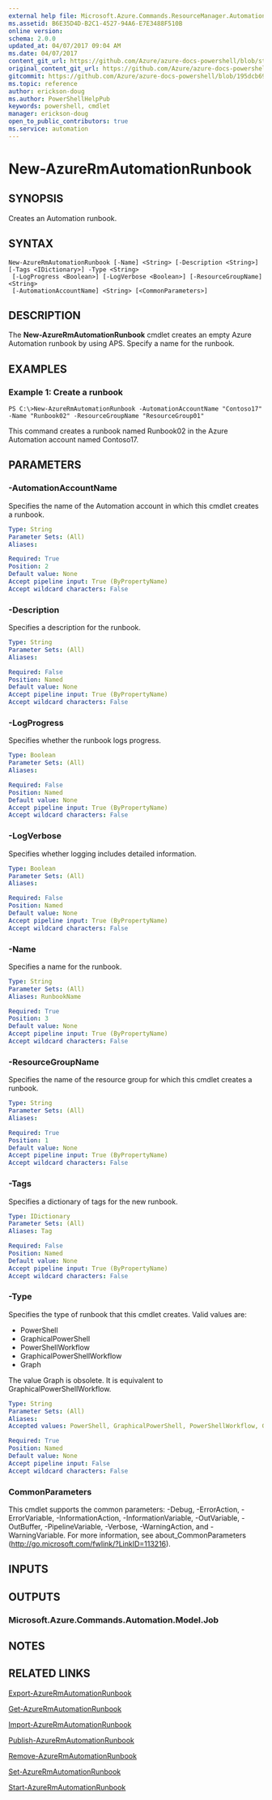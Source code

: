 ```yaml
---
external help file: Microsoft.Azure.Commands.ResourceManager.Automation.dll-Help.xml
ms.assetid: B6E35D4D-B2C1-4527-94A6-E7E3488F510B
online version:
schema: 2.0.0
updated_at: 04/07/2017 09:04 AM
ms.date: 04/07/2017
content_git_url: https://github.com/Azure/azure-docs-powershell/blob/staging/azureps-cmdlets-docs/ResourceManager/AzureRM.Automation/v2.8.0/New-AzureRMAutomationRunbook.md
original_content_git_url: https://github.com/Azure/azure-docs-powershell/blob/staging/azureps-cmdlets-docs/ResourceManager/AzureRM.Automation/v2.8.0/New-AzureRMAutomationRunbook.md
gitcommit: https://github.com/Azure/azure-docs-powershell/blob/195dcb690a30a5f2c0ecd5606483862547ef544a
ms.topic: reference
author: erickson-doug
ms.author: PowerShellHelpPub
keywords: powershell, cmdlet
manager: erickson-doug
open_to_public_contributors: true
ms.service: automation
---
```


# New-AzureRmAutomationRunbook

## SYNOPSIS
Creates an Automation runbook.

## SYNTAX

```
New-AzureRmAutomationRunbook [-Name] <String> [-Description <String>] [-Tags <IDictionary>] -Type <String>
 [-LogProgress <Boolean>] [-LogVerbose <Boolean>] [-ResourceGroupName] <String>
 [-AutomationAccountName] <String> [<CommonParameters>]
```

## DESCRIPTION
The **New-AzureRmAutomationRunbook** cmdlet creates an empty Azure Automation runbook by using APS.
Specify a name for the runbook.

## EXAMPLES

### Example 1: Create a runbook
```
PS C:\>New-AzureRmAutomationRunbook -AutomationAccountName "Contoso17" -Name "Runbook02" -ResourceGroupName "ResourceGroup01"
```

This command creates a runbook named Runbook02 in the Azure Automation account named Contoso17.

## PARAMETERS

### -AutomationAccountName
Specifies the name of the Automation account in which this cmdlet creates a runbook.

```yaml
Type: String
Parameter Sets: (All)
Aliases: 

Required: True
Position: 2
Default value: None
Accept pipeline input: True (ByPropertyName)
Accept wildcard characters: False
```

### -Description
Specifies a description for the runbook.

```yaml
Type: String
Parameter Sets: (All)
Aliases: 

Required: False
Position: Named
Default value: None
Accept pipeline input: True (ByPropertyName)
Accept wildcard characters: False
```

### -LogProgress
Specifies whether the runbook logs progress.

```yaml
Type: Boolean
Parameter Sets: (All)
Aliases: 

Required: False
Position: Named
Default value: None
Accept pipeline input: True (ByPropertyName)
Accept wildcard characters: False
```

### -LogVerbose
Specifies whether logging includes detailed information.

```yaml
Type: Boolean
Parameter Sets: (All)
Aliases: 

Required: False
Position: Named
Default value: None
Accept pipeline input: True (ByPropertyName)
Accept wildcard characters: False
```

### -Name
Specifies a name for the runbook.

```yaml
Type: String
Parameter Sets: (All)
Aliases: RunbookName

Required: True
Position: 3
Default value: None
Accept pipeline input: True (ByPropertyName)
Accept wildcard characters: False
```

### -ResourceGroupName
Specifies the name of the resource group for which this cmdlet creates a runbook.

```yaml
Type: String
Parameter Sets: (All)
Aliases: 

Required: True
Position: 1
Default value: None
Accept pipeline input: True (ByPropertyName)
Accept wildcard characters: False
```

### -Tags
Specifies a dictionary of tags for the new runbook.

```yaml
Type: IDictionary
Parameter Sets: (All)
Aliases: Tag

Required: False
Position: Named
Default value: None
Accept pipeline input: True (ByPropertyName)
Accept wildcard characters: False
```

### -Type
Specifies the type of runbook that this cmdlet creates.
Valid values are: 

- PowerShell
- GraphicalPowerShell
- PowerShellWorkflow
- GraphicalPowerShellWorkflow
- Graph 

The value Graph is obsolete.
It is equivalent to GraphicalPowerShellWorkflow.

```yaml
Type: String
Parameter Sets: (All)
Aliases: 
Accepted values: PowerShell, GraphicalPowerShell, PowerShellWorkflow, GraphicalPowerShellWorkflow, Graph

Required: True
Position: Named
Default value: None
Accept pipeline input: False
Accept wildcard characters: False
```

### CommonParameters
This cmdlet supports the common parameters: -Debug, -ErrorAction, -ErrorVariable, -InformationAction, -InformationVariable, -OutVariable, -OutBuffer, -PipelineVariable, -Verbose, -WarningAction, and -WarningVariable. For more information, see about_CommonParameters (http://go.microsoft.com/fwlink/?LinkID=113216).

## INPUTS

## OUTPUTS

### Microsoft.Azure.Commands.Automation.Model.Job

## NOTES

## RELATED LINKS

[Export-AzureRmAutomationRunbook](./Export-AzureRMAutomationRunbook.md)

[Get-AzureRmAutomationRunbook](./Get-AzureRMAutomationRunbook.md)

[Import-AzureRmAutomationRunbook](./Import-AzureRMAutomationRunbook.md)

[Publish-AzureRmAutomationRunbook](./Publish-AzureRMAutomationRunbook.md)

[Remove-AzureRmAutomationRunbook](./Remove-AzureRMAutomationRunbook.md)

[Set-AzureRmAutomationRunbook](./Set-AzureRMAutomationRunbook.md)

[Start-AzureRmAutomationRunbook](./Start-AzureRMAutomationRunbook.md)


